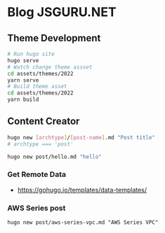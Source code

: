 # Blog JSGURU.NET

## Theme Development

```bash
# Run hugo site
hugo serve
# Watch change theme assset
cd assets/themes/2022
yarn serve
# Build theme asset
cd assets/themes/2022
yarn build
```

## Content Creator

```bash
hugo new [archtype]/[post-name].md "Post title"
# archtype === 'post'

hugo new post/hello.md "hello"
```

### Get Remote Data

- https://gohugo.io/templates/data-templates/

### AWS Series post

```
hugo new post/aws-series-vpc.md "AWS Series VPC"
```
